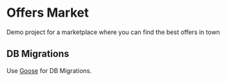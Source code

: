 # Offers Market

Demo project for a marketplace where you can find the best offers in town

## DB Migrations

Use [Goose](https://github.com/pressly/goose) for DB Migrations.
